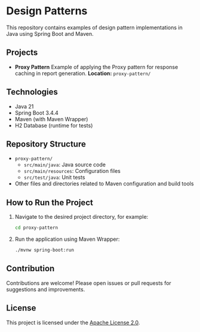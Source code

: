 # Design Patterns

This repository contains examples of design pattern implementations in Java using Spring Boot and Maven.

## Projects

- **Proxy Pattern**
    Example of applying the Proxy pattern for response caching in report generation.
    **Location:** `proxy-pattern/`

## Technologies

- Java 21
- Spring Boot 3.4.4
- Maven (with Maven Wrapper)
- H2 Database (runtime for tests)

## Repository Structure

- `proxy-pattern/`
    - `src/main/java`: Java source code
    - `src/main/resources`: Configuration files
    - `src/test/java`: Unit tests
- Other files and directories related to Maven configuration and build tools

## How to Run the Project

1. Navigate to the desired project directory, for example:
     ```bash
     cd proxy-pattern
     ```
2. Run the application using Maven Wrapper:
     ```bash
     ./mvnw spring-boot:run
     ```

## Contribution

Contributions are welcome! Please open issues or pull requests for suggestions and improvements.

## License

This project is licensed under the [Apache License 2.0](http://www.apache.org/licenses/LICENSE-2.0).
